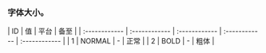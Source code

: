 ###  字体大小。



| ID  | 值  |  平台 | 备至  |
| :------------ | :------------ | :------------ | :------------ | :------------ |
|  1 | NORMAL    |  - | 正常   |
| 2  |  BOLD   |  - |  粗体 |